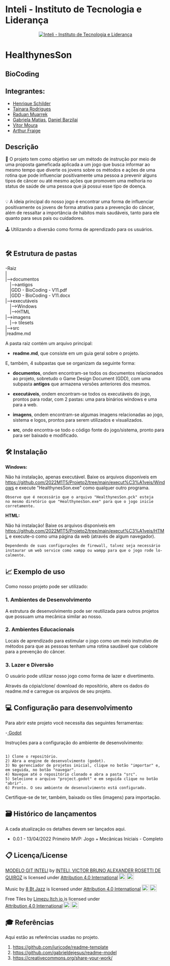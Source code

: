# Inteli - Instituto de Tecnologia e Liderança 

<p align="center">
<a href= "https://www.inteli.edu.br/"><img src="https://www.inteli.edu.br/wp-content/uploads/2021/08/20172028/marca_1-2.png" alt="Inteli - Instituto de Tecnologia e Liderança" border="0"></a>
</p>

# HealthynesSon

## BioCoding

## Integrantes: 
- <a href="">Henrique Schilder</a>
- <a href="">Tainara Rodrigues</a>
- <a href="https://www.linkedin.com/in/raduanmuarrek/">Raduan Muarrek</a>
- <a href="https://www.linkedin.com/in/gabriela-rodrigues-matias/">Gabriela Matias</a>, <a href="">Daniel Barzilai</a>
- <a href="">Vitor Moura</a>
- <a href="https://www.linkedin.com/in/arthur-fraige-b7608822a/">Arthur Fraige</a>

## Descrição

📜 O projeto tem como objetivo ser um método de instrução por meio de uma proposta gameficada aplicada a um jogo que busca informar ao mesmo tempo que diverte os jovens sobre os métodos e ações de uma rotina  que pode influenciar positivamente uma pessoa a prevenir alguns tipos de câncer ou até mesmo ações que promovem uma melhoria no status de saúde de uma pessoa que já possui esse tipo de doença. 
<br><br>
<p align="center">


💡 A ideia principal do nosso jogo é encontrar uma forma de influenciar positivamente os jovens de forma atrativa para a prevenção do câncer, além de ressaltar a importância de hábitos mais saudáveis, tanto para ele quanto para seus pais ou cuidadores. 
<br><br>
🕹 Utilizando a diversão como forma de aprendizado para os usuários.
<br><br>

## 🛠 Estrutura de pastas

-Raiz<br>
|<br>
|-->documentos<br>
  &emsp;|-->antigos<br>
  &emsp;|GDD - BioCoding - V11.pdf<br>
  &emsp;|GDD - BioCoding - V11.docx<br>
|-->executáveis<br>
  &emsp;|-->Windows<br>
  &emsp;|-->HTML<br>
|-->imagens<br>
  &emsp;|--> tilesets<br>
|-->src<br>
|readme.md<br>

A pasta raiz contém um arquivo principal:

- <b>readme.md</b>, que consiste em um guia geral sobre o projeto.

E, também, 4 subpastas que se organizam da seguinte forma:

- <b>documentos</b>, ondem encontram-se todos os documentos relacionados ao projeto, sobretudo o Game Design Document (GDD), com uma subpasta <b>antigos</b> que armazena versões anteriores dos mesmos.

- <b>executáveis</b>, ondem encontram-se todos os executáveis do jogo, prontos para rodar, com 2 pastas: uma para binários windows e uma para a web.

- <b>imagens</b>, ondem encontram-se algumas imagens relacionadas ao jogo, sistema e logos, prontos para serem utilizados e visualizados.

- <b>src</b>, onde encontra-se todo o código fonte do jogo/sistema, pronto para para ser baixado e modificado.

## 🛠 Instalação

<b>Windows:</b>

Não há instalação, apenas executável. Baixe os arquivos disponíveis em https://github.com/2022M1T5/Projeto2/tree/main/execut%C3%A1veis/Windows e execute "HealthynesSon.exe" como qualquer outro programa.

```
Observe que é necessário que o arquivo "HealthynesSon.pck" esteja
no mesmo diretório que "HealthynesSon.exe" para que o jogo inicie
corretamente.
```

<b>HTML:</b>

Não há instalação! Baixe os arquivos disponíveis em https://github.com/2022M1T5/Projeto2/tree/main/execut%C3%A1veis/HTML e execute-o como uma página da web (através de algum navegador).

```sh
Dependendo de suas configurações de firewall, talvez seja necessário
instaurar um web service como xampp ou wampp para que o jogo rode lo-
calmente.
```

## 📈 Exemplo de uso

Como nosso projeto pode ser utilizado: 

<h3>1. Ambientes de Desenvolvimento</h3>
<p>A estrutura de desenvolvimento pode ser reutilizada para outros projetos que possuam uma mecânica similar ao nosso.</p>

<h3>2. Ambientes Educacionais</h3>
<p>Locais de aprendizado para estimular o jogo como um meio instrutivo de métodos para que as pessoas tenham uma rotina saudável que colabore para a prevenção do câncer.</p> 
<h3>3. Lazer e Diversão</h3>
<p>O usuário pode utilizar nosso jogo como forma de lazer e divertimento.</p>

Através da cópia/clone/ download do repositório, altere os dados do readme.md e carregue os arquivos de seu projeto.

## 💻 Configuração para desenvolvimento

Para abrir este projeto você necessita das seguintes ferramentas:

-<a href="https://godotengine.org/download"> Godot</a>

Instruções para a configuração do ambiente de desenvolvimento:
```

1) Clone o repositório.
2) Abra a engine de desenvolvimento (godot).
3) No gerenciador de projetos inicial, clique no botão "importar" e, em seguida, no botão "navegar".
4) Navegue até o repositório clonado e abra a pasta "src".
5) Selecione o arquivo "project.godot" e em seguida clique no botão "abrir".
6) Pronto. O seu ambiente de desenvolvimento está configurado.

```

Certifique-se de ter, também, baixado os tiles (imagens) para importação.


## 🗃 Histórico de lançamentos

A cada atualização os detalhes devem ser lançados aqui.

* 0.0.1 - 13/04/2022
    Primeiro MVP: Jogo + Mecânicas Iniciais - Completo 

## 📋 Licença/License

<p xmlns:cc="http://creativecommons.org/ns#" xmlns:dct="http://purl.org/dc/terms/"><a property="dct:title" rel="cc:attributionURL" href="https://github.com/Spidus/Teste_Final_1">MODELO GIT INTELI</a> by <a rel="cc:attributionURL dct:creator" property="cc:attributionName" href="https://www.yggbrasil.com.br/vr">INTELI, VICTOR BRUNO ALEXANDER ROSETTI DE QUIROZ</a> is licensed under <a href="http://creativecommons.org/licenses/by/4.0/?ref=chooser-v1" target="_blank" rel="license noopener noreferrer" style="display:inline-block;">Attribution 4.0 International<img style="height:22px!important;margin-left:3px;vertical-align:text-bottom;" src="https://mirrors.creativecommons.org/presskit/icons/cc.svg?ref=chooser-v1"><img style="height:22px!important;margin-left:3px;vertical-align:text-bottom;" src="https://mirrors.creativecommons.org/presskit/icons/by.svg?ref=chooser-v1"></a></p>

<p>Music</a> by <a href="https://www.youtube.com/c/8BitJazz/videos">8 Bt Jazz</a> is licensed under <a href="http://creativecommons.org/licenses/by/4.0/?ref=chooser-v1" target="_blank" rel="license noopener noreferrer" style="display:inline-block;">Attribution 4.0 International<img style="height:22px!important;margin-left:3px;vertical-align:text-bottom;" src="https://mirrors.creativecommons.org/presskit/icons/cc.svg?ref=chooser-v1"><img style="height:22px!important;margin-left:3px;vertical-align:text-bottom;" src="https://mirrors.creativecommons.org/presskit/icons/by.svg?ref=chooser-v1"></a></p>

<p>Free Tiles</a> by <a href="https://limezu.itch.io/moderninteriors">Limezu Itch io </a> is licensed under <a href="http://creativecommons.org/licenses/by/4.0/?ref=chooser-v1" target="_blank" rel="license noopener noreferrer" style="display:inline-block;">Attribution 4.0 International<img style="height:22px!important;margin-left:3px;vertical-align:text-bottom;" src="https://mirrors.creativecommons.org/presskit/icons/cc.svg?ref=chooser-v1"><img style="height:22px!important;margin-left:3px;vertical-align:text-bottom;" src="https://mirrors.creativecommons.org/presskit/icons/by.svg?ref=chooser-v1"></a></p>


## 🎓 Referências

Aqui estão as referências usadas no projeto.

1. <https://github.com/iuricode/readme-template>
2. <https://github.com/gabrieldejesus/readme-model>
3. <https://creativecommons.org/share-your-work/>
